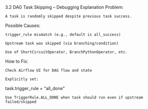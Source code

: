 3.2 DAG Task Skipping – Debugging Explanation
Problem:

    A task is randomly skipped despite previous task success.

Possible Causes:

    trigger_rule mismatch (e.g., default is all_success)

    Upstream task was skipped (via branching/condition)

    Use of ShortCircuitOperator, BranchPythonOperator, etc.

How to Fix:

    Check Airflow UI for DAG flow and state

    Explicitly set:

task.trigger_rule = "all_done"

    Use TriggerRule.ALL_DONE when task should run even if upstream failed/skipped
